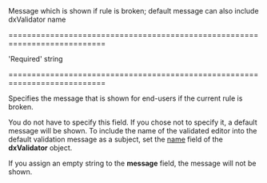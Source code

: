 <!--**
/*-------------------------------------------
    Auto-generated file. Do not modify.
-------------------------------------------

**-->
<!--d-->Message which is shown if rule is broken; default message can also include dxValidator name<!--/d-->
===========================================================================
<!--default-->'Required'<!--/default-->
<!--type-->string<!--/type-->
===========================================================================

<!--shortDescription-->
Specifies the message that is shown for end-users if the current rule is broken.
<!--/shortDescription-->

<!--fullDescription-->
You do not have to specify this field. If you chose not to specify it, a default message will be shown. To include the name of the validated editor into the default validation message as a subject, set the [name](/Documentation/ApiReference/UI_Widgets/dxValidator/Configuration/#name) field of the **dxValidator** object.

If you assign an empty string to the **message** field, the message will not be shown.
<!--/fullDescription-->